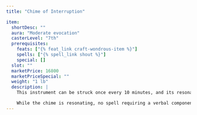 ```yaml
---
title: "Chime of Interruption"

item:
  shortDesc: ""
  aura: "Moderate evocation"
  casterLevel: "7th"
  prerequisites:
    feats: ["{% feat_link craft-wondrous-item %}"]
    spells: ["{% spell_link shout %}"]
    special: []
  slot: ""
  marketPrice: 16800
  marketPriceSpecial: ""
  weight: "1 lb"
  description: |
    This instrument can be struck once every 10 minutes, and its resonant tone lasts for 3 full minutes.

    While the chime is resonating, no spell requiring a verbal component can be cast within a 30-foot radius of it unless the caster can make a {% skill_link concentration %} check (DC 15 + the spell's level).
---
```

